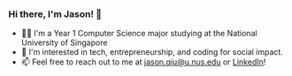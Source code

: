 ### Hi there, I'm Jason! 👋

- 👨‍💻 I'm a Year 1 Computer Science major studying at the National University of Singapore
- 🧐 I'm interested in tech, entrepreneurship, and coding for social impact.
- 📫 Feel free to reach out to me at [jason.qiu@u.nus.edu](mailto:jason.qiu@u.nus.edu) or [LinkedIn](https://www.linkedin.com/in/jasonqiu212/)!
